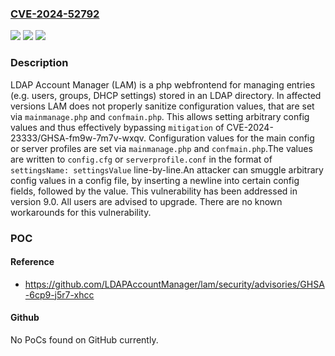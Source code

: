 ### [CVE-2024-52792](https://cve.mitre.org/cgi-bin/cvename.cgi?name=CVE-2024-52792)
![](https://img.shields.io/static/v1?label=Product&message=lam&color=blue)
![](https://img.shields.io/static/v1?label=Version&message=%3D%20%3C%209.0%20&color=brighgreen)
![](https://img.shields.io/static/v1?label=Vulnerability&message=CWE-610%3A%20Externally%20Controlled%20Reference%20to%20a%20Resource%20in%20Another%20Sphere&color=brighgreen)

### Description

LDAP Account Manager (LAM) is a php webfrontend for managing entries (e.g. users, groups, DHCP settings) stored in an LDAP directory. In affected versions LAM does not properly sanitize configuration values, that are set via `mainmanage.php` and `confmain.php`. This allows setting arbitrary config values and thus effectively bypassing `mitigation` of CVE-2024-23333/GHSA-fm9w-7m7v-wxqv. Configuration values for the main config or server profiles are set via `mainmanage.php` and `confmain.php`.The values are written to `config.cfg` or `serverprofile.conf` in the format of `settingsName: settingsValue` line-by-line.An attacker can smuggle arbitrary config values in a config file, by inserting a newline into certain config fields, followed by the value. This vulnerability has been addressed in version 9.0. All users are advised to upgrade. There are no known workarounds for this vulnerability.

### POC

#### Reference
- https://github.com/LDAPAccountManager/lam/security/advisories/GHSA-6cp9-j5r7-xhcc

#### Github
No PoCs found on GitHub currently.

